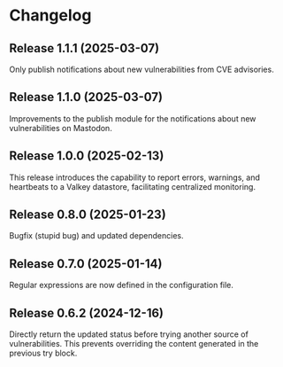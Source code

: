 # Changelog

## Release 1.1.1 (2025-03-07)

Only publish notifications about new vulnerabilities from CVE advisories.


## Release 1.1.0 (2025-03-07)

Improvements to the publish module for the notifications about new vulnerabilities
on Mastodon.


## Release 1.0.0 (2025-02-13)

This release introduces the capability to report errors, warnings,
and heartbeats to a Valkey datastore, facilitating centralized monitoring.


## Release 0.8.0 (2025-01-23)

Bugfix (stupid bug) and updated dependencies.


## Release 0.7.0 (2025-01-14)

Regular expressions are now defined in the configuration file.


## Release 0.6.2 (2024-12-16)

Directly return the updated status before trying another source of
vulnerabilities. This prevents overriding the content generated in
the previous try block.
